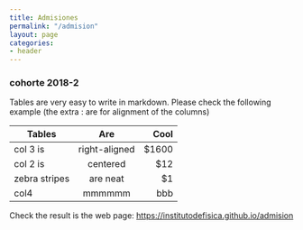 ```yaml
---
title: Admisiones
permalink: "/admision"
layout: page
categories:
- header
---
```


### cohorte 2018-2

Tables are very easy to write in markdown. Please check the following example (the extra : are for alignment of the columns)

| Tables        | Are           | Cool  |
| ------------- |:-------------:| -----:|
| col 3 is      | right-aligned | $1600 |
| col 2 is      | centered      |   $12 |
| zebra stripes | are neat      |    $1 |
|col4           |   mmmmmm      | bbb   |

Check the result is the web page: https://institutodefisica.github.io/admision

